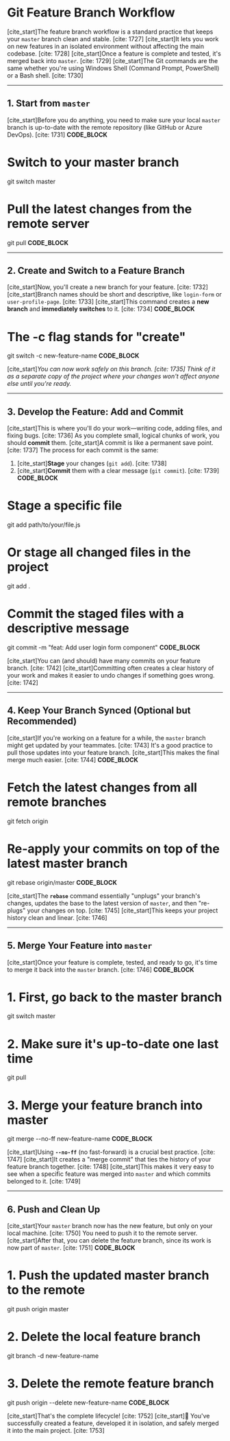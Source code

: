 # Git Feature Branch Workflow

[cite_start]The feature branch workflow is a standard practice that keeps your `master` branch clean and stable. [cite: 1727] [cite_start]It lets you work on new features in an isolated environment without affecting the main codebase. [cite: 1728] [cite_start]Once a feature is complete and tested, it's merged back into `master`. [cite: 1729] [cite_start]The Git commands are the same whether you're using Windows Shell (Command Prompt, PowerShell) or a Bash shell. [cite: 1730]
***

## 1. Start from `master`

[cite_start]Before you do anything, you need to make sure your local `master` branch is up-to-date with the remote repository (like GitHub or Azure DevOps). [cite: 1731]
__CODE_BLOCK__
# Switch to your master branch
git switch master

# Pull the latest changes from the remote server
git pull
__CODE_BLOCK__

***

## 2. Create and Switch to a Feature Branch

[cite_start]Now, you'll create a new branch for your feature. [cite: 1732] [cite_start]Branch names should be short and descriptive, like `login-form` or `user-profile-page`. [cite: 1733] [cite_start]This command creates a **new branch** and **immediately switches** to it. [cite: 1734]
__CODE_BLOCK__
# The -c flag stands for "create"
git switch -c new-feature-name
__CODE_BLOCK__

[cite_start]*You can now work safely on this branch. [cite: 1735] Think of it as a separate copy of the project where your changes won't affect anyone else until you're ready.*

***

## 3. Develop the Feature: Add and Commit

[cite_start]This is where you'll do your work—writing code, adding files, and fixing bugs. [cite: 1736] As you complete small, logical chunks of work, you should **commit** them. [cite_start]A commit is like a permanent save point. [cite: 1737] The process for each commit is the same:
1.  [cite_start]**Stage** your changes (`git add`). [cite: 1738]
2.  [cite_start]**Commit** them with a clear message (`git commit`). [cite: 1739]
__CODE_BLOCK__
# Stage a specific file
git add path/to/your/file.js

# Or stage all changed files in the project
git add .
# Commit the staged files with a descriptive message
git commit -m "feat: Add user login form component"
__CODE_BLOCK__

[cite_start]You can (and should) have many commits on your feature branch. [cite: 1742] [cite_start]Committing often creates a clear history of your work and makes it easier to undo changes if something goes wrong. [cite: 1742]
***

## 4. Keep Your Branch Synced (Optional but Recommended)

[cite_start]If you're working on a feature for a while, the `master` branch might get updated by your teammates. [cite: 1743] It's a good practice to pull those updates into your feature branch. [cite_start]This makes the final merge much easier. [cite: 1744]
__CODE_BLOCK__
# Fetch the latest changes from all remote branches
git fetch origin

# Re-apply your commits on top of the latest master branch
git rebase origin/master
__CODE_BLOCK__

[cite_start]The **`rebase`** command essentially "unplugs" your branch's changes, updates the base to the latest version of `master`, and then "re-plugs" your changes on top. [cite: 1745] [cite_start]This keeps your project history clean and linear. [cite: 1746]

***

## 5. Merge Your Feature into `master`

[cite_start]Once your feature is complete, tested, and ready to go, it's time to merge it back into the `master` branch. [cite: 1746]
__CODE_BLOCK__
# 1. First, go back to the master branch
git switch master

# 2. Make sure it's up-to-date one last time
git pull

# 3. Merge your feature branch into master
git merge --no-ff new-feature-name
__CODE_BLOCK__



[cite_start]Using **`--no-ff`** (no fast-forward) is a crucial best practice. [cite: 1747] [cite_start]It creates a "merge commit" that ties the history of your feature branch together. [cite: 1748] [cite_start]This makes it very easy to see when a specific feature was merged into `master` and which commits belonged to it. [cite: 1749]
***

## 6. Push and Clean Up

[cite_start]Your `master` branch now has the new feature, but only on your local machine. [cite: 1750] You need to push it to the remote server. [cite_start]After that, you can delete the feature branch, since its work is now part of `master`. [cite: 1751]
__CODE_BLOCK__
# 1. Push the updated master branch to the remote
git push origin master

# 2. Delete the local feature branch
git branch -d new-feature-name

# 3. Delete the remote feature branch
git push origin --delete new-feature-name
__CODE_BLOCK__

[cite_start]That's the complete lifecycle! [cite: 1752] [cite_start]🚀 You've successfully created a feature, developed it in isolation, and safely merged it into the main project. [cite: 1753]
